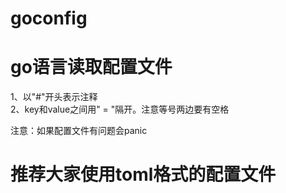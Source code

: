 # goconfig

# go语言读取配置文件

1、以"#"开头表示注释   
2、key和value之间用" = "隔开。注意等号两边要有空格   

注意：如果配置文件有问题会panic

# 推荐大家使用toml格式的配置文件

